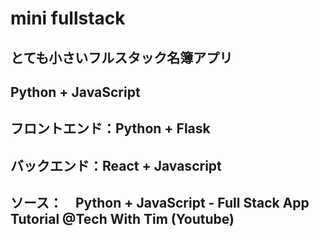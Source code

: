 # mini fullstack

## とても小さいフルスタック名簿アプリ
## Python + JavaScript
## フロントエンド：Python + Flask
## バックエンド：React + Javascript
## ソース：　Python + JavaScript - Full Stack App Tutorial @Tech With Tim (Youtube)